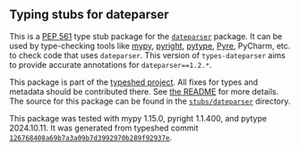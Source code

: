 ## Typing stubs for dateparser

This is a [PEP 561](https://peps.python.org/pep-0561/)
type stub package for the [`dateparser`](https://github.com/scrapinghub/dateparser) package.
It can be used by type-checking tools like
[mypy](https://github.com/python/mypy/),
[pyright](https://github.com/microsoft/pyright),
[pytype](https://github.com/google/pytype/),
[Pyre](https://pyre-check.org/),
PyCharm, etc. to check code that uses `dateparser`. This version of
`types-dateparser` aims to provide accurate annotations for
`dateparser==1.2.*`.

This package is part of the [typeshed project](https://github.com/python/typeshed).
All fixes for types and metadata should be contributed there.
See [the README](https://github.com/python/typeshed/blob/main/README.md)
for more details. The source for this package can be found in the
[`stubs/dateparser`](https://github.com/python/typeshed/tree/main/stubs/dateparser)
directory.

This package was tested with
mypy 1.15.0,
pyright 1.1.400,
and pytype 2024.10.11.
It was generated from typeshed commit
[`126768408a69b7a3a09b7d3992970b289f92937e`](https://github.com/python/typeshed/commit/126768408a69b7a3a09b7d3992970b289f92937e).